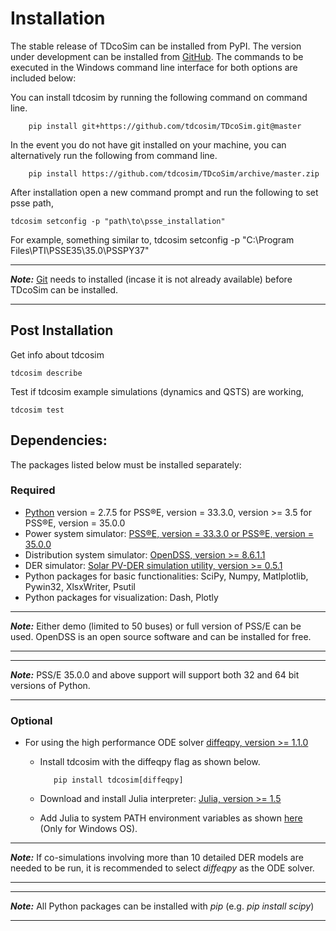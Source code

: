 # Installation
The stable release of TDcoSim can be installed from PyPI. The version under development can be installed from [GitHub](https://github.com/tdcosim/TDcoSim). The commands to be executed in the Windows command line interface for both options are included below:

You can install tdcosim by running the following command on command line.

```
    pip install git+https://github.com/tdcosim/TDcoSim.git@master
```

In the event you do not have git installed on your machine, you can alternatively run the following from command line.

```
    pip install https://github.com/tdcosim/TDcoSim/archive/master.zip
```

After installation open a new command prompt and run the following to set psse path,

    tdcosim setconfig -p "path\to\psse_installation"  

For example, something similar to, tdcosim setconfig -p "C:\Program Files\PTI\PSSE35\35.0\PSSPY37" 

***
***Note:*** [Git](https://git-scm.com/) needs to installed  (incase it is not already available) before TDcoSim can be installed.

***

## Post Installation

Get info about tdcosim

    tdcosim describe

Test if tdcosim example simulations (dynamics and QSTS) are working,

    tdcosim test


## Dependencies:
The packages listed below must be installed separately:

### Required

* [Python](https://www.python.org/) version = 2.7.5 for PSS®E, version =  33.3.0, version >= 3.5 for PSS®E, version =  35.0.0
* Power system simulator: [PSS®E, version =  33.3.0 or PSS®E, version =  35.0.0](https://new.siemens.com/global/en/products/energy/services/transmission-distribution-smart-grid/consulting-and-planning/pss-software/pss-e.html)
* Distribution system simulator: [OpenDSS, version >= 8.6.1.1](https://sourceforge.net/projects/electricdss/) 
* DER simulator: [Solar PV-DER simulation utility, version >= 0.5.1](https://github.com/sibyjackgrove/SolarPV-DER-simulation-utility)
* Python packages for basic functionalities: SciPy, Numpy, Matlplotlib, Pywin32, XlsxWriter, Psutil
* Python packages for visualization: Dash, Plotly

***
***Note:*** Either demo (limited to 50 buses) or full version of PSS/E can be used.  OpenDSS is an open source software and can be installed for free.

***
***
***Note:*** PSS/E 35.0.0  and above support will support both 32 and 64 bit versions of Python.
***

### Optional

* For using the high performance ODE solver [diffeqpy, version >= 1.1.0](https://github.com/SciML/diffeqpy)

  * Install tdcosim with the diffeqpy flag as shown below.
    ```
       pip install tdcosim[diffeqpy]
    ```
  * Download and install Julia interpreter: [Julia, version >= 1.5](https://julialang.org/downloads/)

  * Add Julia to system PATH environment variables as shown [here](https://julialang.org/downloads/platform/) (Only for Windows OS).

***
***Note:*** If co-simulations involving more than 10 detailed DER models are needed to be run, it is recommended to select *diffeqpy* as the ODE solver.

***
***
***Note:*** All Python packages can be installed with *pip* (e.g. *pip install scipy*)

***

